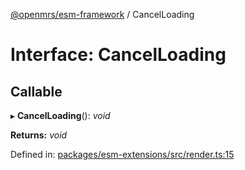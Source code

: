 [@openmrs/esm-framework](../API.md) / CancelLoading

# Interface: CancelLoading

## Callable

▸ **CancelLoading**(): *void*

**Returns:** *void*

Defined in: [packages/esm-extensions/src/render.ts:15](https://github.com/openmrs/openmrs-esm-core/blob/master/packages/esm-extensions/src/render.ts#L15)
